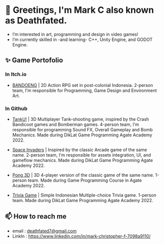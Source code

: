# 👋 Greetings, I'm Mark C also known as Deathfated.
- I’m interested in art, programming and design in video games! 
- I’m currently skilled in -and learning- C++, Unity Engine, and GODOT Engine.

## ✨ Game Portofolio
### In Itch.io
- [BANDOENG](https://deathfated.itch.io/bandoeng) | 2D Action RPG set in post-colonial Indonesia. 2-person team, I'm responsible for Programming, Game Design and Environment Art.

### In Github
- [TankU!](https://github.com/Leguna/Tugas-5-Kelompok-1) | 3D Multiplayer Tank-shooting game, inspired by the Crash Bandicoot games and Bomberman games. 4-person team, I'm responsible for programming Sound FX, Overall Gameplay and Bomb Mechanics. Made during DikLat Game Programming Agate Academy 2022.

- [Space Invaders](https://github.com/deathfated/12Aja-Tugas3) | Inspired by the classic Arcade game of the same name. 2-person team, I'm responsible for assets integration, UI, and gameflow mechanics. Made during DikLat Game Programming Agate Academy 2022.

- [Pong 3D](https://github.com/deathfated/Mark-C-149251970101-198-3DPong) | 3D 4-player version of the classic game of the same name. 1-person team. Made during Game Programming Course in Agate Academy 2022.

- [Trivia Game](https://github.com/deathfated/TriviaGame) | Simple Indonesian Multiple-choice Trivia game. 1-person team. Made during DikLat Game Programming Agate Academy 2022.

## 📫 How to reach me 
- email : deathfated7@gmail.com
- LinkIn : https://www.linkedin.com/in/mark-christopher-f-7098a9110/

<!---
deathfated/deathfated is a ✨ special ✨ repository because its `README.md` (this file) appears on your GitHub profile.
You can click the Preview link to take a look at your changes.
--->
